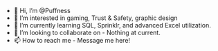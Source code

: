 - 👋 Hi, I’m @Puffness
- 👀 I’m interested in gaming, Trust & Safety, graphic design 
- 🌱 I’m currently learning SQL, Sprinklr, and advanced Excel utilization.
- 💞️ I’m looking to collaborate on - Nothing at current.
- 📫 How to reach me - Message me here! 

<!---
Puffness/Puffness is a ✨ special ✨ repository because its `README.md` (this file) appears on your GitHub profile.
You can click the Preview link to take a look at your changes.
--->
